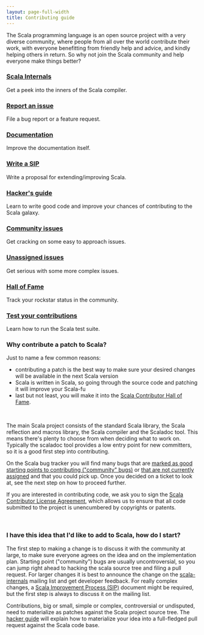 ```yaml
---
layout: page-full-width
title: Contributing guide
---
```


The Scala programming language is an open source project with a very
diverse community, where people from all over the world contribute their work,
with everyone benefitting from friendly help and advice, and
kindly helping others in return. So why not join the Scala community and help
everyone make things better?

<div class="container">
  <div class="row">
    <div class="span4 doc-block">
      <h3><a href="http://groups.google.com/group/scala-internals">Scala Internals</a></h3>
      <p>Get a peek into the inners of the Scala compiler.</p>
    </div>
    <div class="span4 doc-block">
      <h3><a href="{{ site.baseurl }}/contribute/bug-reporting-guide.html">Report an issue</a></h3>
      <p>File a bug report or a feature request.</p>
    </div>
    <div class="span4 doc-block">
      <h3><a href="http://docs.scala-lang.org/contribute.html">Documentation</a></h3>
      <p>Improve the documentation itself.</p>
    </div>
  </div>

  <div class="row">
    <div class="span4 doc-block">
      <h3><a href="http://docs.scala-lang.org/sips/sip-submission.html">Write a SIP</a></h3>
      <p>Write a proposal for extending/improving Scala.</p>
    </div>
    <div class="span4 doc-block">
      <h3><a href="{{ site.baseurl }}/contribute/hacker-guide.html">Hacker's guide</a></h3>
      <p>Learn to write good code and improve your chances of contributing to the Scala galaxy.</p>
    </div>
    <div class="span4 doc-block">
      <h3><a href="https://issues.scala-lang.org/secure/IssueNavigator.jspa?requestId=12111">Community issues</a></h3>
      <p>Get cracking on some easy to approach issues.</p>
    </div>
  </div>

  <div class="row">
    <div class="span4 doc-block">
      <h3><a href="https://issues.scala-lang.org/secure/IssueNavigator.jspa?requestId=12112">Unassigned issues</a></h3>
      <p>Get serious with some more complex issues.</p>
    </div>
    <div class="span4 doc-block">
      <h3><a href="{{ site.baseurl }}/contribute/scala-fame.html">Hall of Fame</a></h3>
      <p>Track your rockstar status in the community.</p>
    </div>
    <div class="span4 doc-block">
      <h3><a href="{{ site.baseurl }}/contribute/partest-guide.html">Test your contributions</a></h3>
      <p>Learn how to run the Scala test suite.</p>
    </div>
  </div>
</div>



### Why contribute a patch to Scala?

Just to name a few common reasons:
 - contributing a patch is the best way to make sure your desired changes will be available in the next Scala version
 - Scala is written in Scala, so going through the source code and patching it will improve your Scala-fu
 - last but not least, you will make it into the [Scala Contributor Hall of Fame](scala-fame.html).

<br/>

The main Scala project consists of the standard Scala library, the Scala reflection and macros library,
the Scala compiler and the Scaladoc tool. This means there's plenty to choose from when deciding what to work on.
Typically the scaladoc tool provides a low entry point for new committers, so it is a good first step into contributing.

On the Scala bug tracker you will find many bugs that are [marked as good starting points to contributing ("community" bugs)](https://issues.scala-lang.org/secure/IssueNavigator.jspa?requestId=12111) or [that are not currently assigned](https://issues.scala-lang.org/secure/IssueNavigator.jspa?requestId=12112) and that you could pick up. Once you decided on a ticket to look at, see the next step on how to proceed further.

If you are interested in contributing code, we ask you to sign the
[Scala Contributor License Agreement](http://typesafe.com/contribute/cla/scala),
which allows us to ensure that all code submitted to the project is
unencumbered by copyrights or patents.

<br/>

### I have this idea that I'd like to add to Scala, how do I start?

The first step to making a change is to discuss it with the community at large, to make sure everyone agrees on the idea
and on the implementation plan. Starting point ("community") bugs are usually uncontroversial, so you can jump right
ahead to hacking the scala source tree and filing a pull request. For larger changes it is best to announce the change
on the [scala-internals](http://groups.google.com/group/scala-internals) mailing list and get developer feedback. For really complex changes, a [Scala Improvement Process (SIP)](http://docs.scala-lang.org/sips/) document might be required, but the first step is always to discuss it on the mailing list.

Contributions, big or small, simple or complex, controversial or undisputed, need to materialize as patches against
the Scala project source tree. The [hacker guide](hacker-guide.html) will explain how to materialize your idea into a full-fledged pull request against the Scala code base.

<!--

To be moved to hacker-guide.md:

- Subpages or subsections for contributing for each project (i.e. how to find tickets/features to work on)
- Building and contributing code (contributor's workflow)
  - link to a proper git etiquette page
  - how to run and use partest
  - compiler page (links to compiler-related docs i.e. reflection/macros/compiler-plugin guides, links to compiler internal videos, and useful info from wiki) (or should this go on docs.scala-lang?)
- Link to how to make a bug report

The source code is hosted on [github](http://github.com/scala/scala).

If you're interested in joining our community and contributing to the project,
start simple- often Scaladoc (Scala's javadoc-like tool, Example: [Scala
Standard Library API](www.scala-lang.org/api/current/index.html#package)) is
the best place to get started.


## Overview of the Scala Ecosystem

[Scala Project](http://scala-lang.org)

[Typesafe Stack](http://typesafe.com/stack)

        EPFL             Typesafe Stack
     _______________      ___________
    |               |    |           |
    | stdlib        |    |  Akka     |
    | compiler      |    |  Play!    |
    | scaladoc      |    |  SBT      |
    | documentation |    |  ....     |
    |_______________|    |___________|


## Basic Workflow

The Scala project, including the compiler, standard library and Scaladoc is hosted on [https://github.com/scala/scala](). As usual on github, developers work in personal forks that are merged into the main repository via pull request after having successfully completed a review process. As a contributor, your basic workflow is as follows:

  1. [Fork](https://help.github.com/articles/fork-a-repo) the [Scala Project](https://github.com/scala/scala)
  - Create a [topic branch](http://git-scm.com/book/en/Git-Branching-Branching-Workflows#Topic-Branches)
  - Fix a [bug](https://issues.scala-lang.org/secure/IssueNavigator.jspa?reset=true&jqlQuery=labels+%3D+community), implement a feature
  - Push your changes to your fork on github
  - Submit [pull request](https://help.github.com/articles/using-pull-requests)
  - Work with a reviewer on [getting your request merged](https://github.com/scala/scala/wiki/Pull-Request-Policy)
  - Celebrate!

Read our [Git Commit Guide](git-guide.html) for details.

## Building

The Scala compiler and libraries are built using Ant. Read the [README](https://github.com/scala/scala/blob/master/README.rst) on how to build, test and create a distribution.

## Testing

We maintain an extensive test suite that is run via our parallel testing tool `partest`. Read our [Partest Guide](partest-guide.html) for details.

### Lukas's new build machine

Link, needs repo name and github username and builds/tests for you.

## What to work on

If you want to become a contributor but you don't know what to work on, here are a few ideas. Generally, it is a good idea to start with fixing bugs! To get some idea, head over to our [Scala issue tracker](https://issues.scala-lang.org/) and search for some unresolved bugs assigned to the community or click [here](https://issues.scala-lang.org/secure/IssueNavigator.jspa?reset=true&jqlQuery=labels+%3D+community) for a direct link. Here is a breakdown into different subprojects:

 - [Scaladoc](https://issues.scala-lang.org/secure/IssueNavigator!executeAdvanced.jspa?jqlQuery=labels+%3D+scaladoc+and+labels+%3D+community&runQuery=true&clear=true)
- [Standard Library](https://issues.scala-lang.org/secure/IssueNavigator!executeAdvanced.jspa?jqlQuery=labels+%3D+community+and+labels+%3D+library&runQuery=true&clear=true)
- [Compiler](https://issues.scala-lang.org/secure/IssueNavigator!executeAdvanced.jspa?jqlQuery=labels+%3D+community+and+labels+%3D+compiler&runQuery=true&clear=true)
- for the doc site

## Process

"gitting stuff done" document.

Where to ask questions. How-tos to mailing list, discussion pertaining to a
specific ticket on the issue tracker.

## Contributor's License Agreement

Before we can accept your pull request you have to sign our [Contributor's License Agreement (CLA)](http://typesafe.com/contribute/cla/scala).

## Compiler Internals

The files below are recordings of code walk-through sessions by Martin Odersky about the Scala compiler internals. Some of the information is somewhat outdated, but the clips are still a good introduction to some parts of the compiler architecture.

 - [Scala Internals 2008-10-29 (Symbols 1)](http://www.scala-lang.org/sites/default/files/martin_ordersky_scala_internals_2008-10-29.avi)

   Handling of Symbols in the Scala compiler: some details on the symtab subdir, Symbols, Definitions, StdNames, Types (Lazy Types).

 - [Scala Internals 2008-11-05 (Symbols 2)](http://www.scala-lang.org/sites/default/files/martin_ordersky_scala_internals_2008-11-05.avi)

   Handling of Symbols part deux: more information on Symbols, Flags, Definitions.

 - [Scala Internals 2009-03-04 (Types)](http://www.scala-lang.org/sites/default/files/martin_ordersky_scala_internals_2009-03-04.avi)

   A detailed explanation about how types are represented and manipulated within the Scala compiler: data structures, manipulations of types, coding conventions (audio is not perfect, but intelligible).

## FAQ

### OSX

### Linux

### Windows

-->
